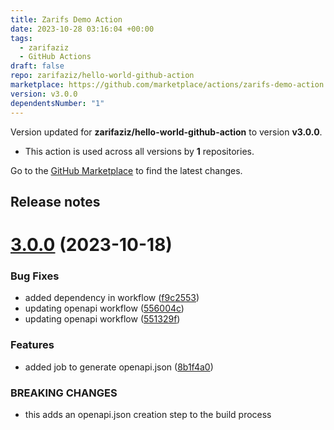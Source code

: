 ```yaml
---
title: Zarifs Demo Action
date: 2023-10-28 03:16:04 +00:00
tags:
  - zarifaziz
  - GitHub Actions
draft: false
repo: zarifaziz/hello-world-github-action
marketplace: https://github.com/marketplace/actions/zarifs-demo-action
version: v3.0.0
dependentsNumber: "1"
---
```



Version updated for **zarifaziz/hello-world-github-action** to version **v3.0.0**.
- This action is used across all versions by **1** repositories.

Go to the [GitHub Marketplace](https://github.com/marketplace/actions/zarifs-demo-action) to find the latest changes.

## Release notes

# [3.0.0](https://github.com/zarifaziz/hello-world-github-action/compare/v2.0.0...v3.0.0) (2023-10-18)


### Bug Fixes

* added dependency in workflow ([f9c2553](https://github.com/zarifaziz/hello-world-github-action/commit/f9c2553af815d7667e057d6fc9e0e44083643d49))
* updating openapi workflow ([556004c](https://github.com/zarifaziz/hello-world-github-action/commit/556004c2683eced46041aa116909e0a0edb615a8))
* updating openapi workflow ([551329f](https://github.com/zarifaziz/hello-world-github-action/commit/551329f8e538c3d57b7636957c4ecacc4482899b))


### Features

* added job to generate openapi.json ([8b1f4a0](https://github.com/zarifaziz/hello-world-github-action/commit/8b1f4a0c10f66988b71377097bd98018fadfbd01))


### BREAKING CHANGES

* this adds an openapi.json creation step to the build process




